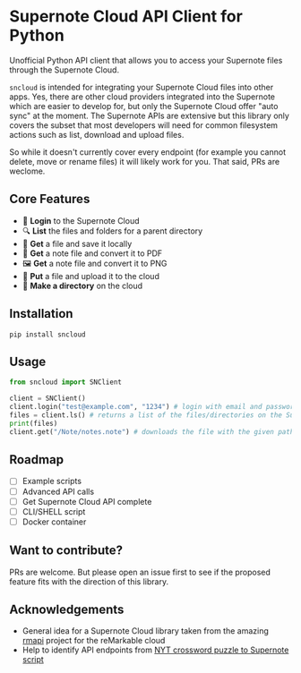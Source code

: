 # Supernote Cloud API Client for Python

Unofficial Python API client that allows you to access your Supernote files through the Supernote Cloud.

`sncloud` is intended for integrating your Supernote Cloud files into other apps. Yes, there are other cloud providers integrated into the Supernote which are easier to develop for, but only the Supernote Cloud offer "auto sync" at the moment. The Supernote APIs are extensive but this library only covers the subset that most developers will need for common filesystem actions such as list, download and upload files.

So while it doesn't currently cover every endpoint (for example you cannot delete, move or rename files) it will likely work for you. That said, PRs are weclome.

## Core Features

- 🔑 **Login** to the Supernote Cloud
- 🔍 **List** the files and folders for a parent directory
- 💾 **Get** a file and save it locally
- 📄 **Get** a note file and convert it to PDF
- 🖼 **Get** a note file and convert it to PNG
- 🔼 **Put** a file and upload it to the cloud
- 📂 **Make a directory** on the cloud

## Installation

`pip install sncloud`

## Usage

```python
from sncloud import SNClient

client = SNClient()
client.login("test@example.com", "1234") # login with email and password
files = client.ls() # returns a list of the files/directories on the Supernote
print(files)
client.get("/Note/notes.note") # downloads the file with the given path
```

## Roadmap

- [ ] Example scripts
- [ ] Advanced API calls
- [ ] Get Supernote Cloud API complete
- [ ] CLI/SHELL script
- [ ] Docker container

## Want to contribute?

PRs are welcome. But please open an issue first to see if the proposed feature fits with the direction of this library.

## Acknowledgements

- General idea for a Supernote Cloud library taken from the amazing [rmapi](https://github.com/juruen/rmapi) project for the reMarkable cloud
- Help to identify API endpoints from [NYT crossword puzzle to Supernote script](https://github.com/bwhitman/supernote-cloud-python)
